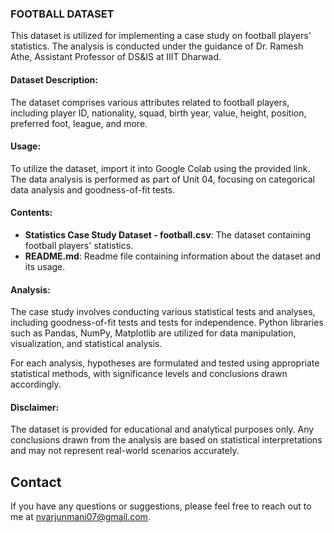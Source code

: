 ### FOOTBALL DATASET

This dataset is utilized for implementing a case study on football players' statistics. The analysis is conducted under the guidance of Dr. Ramesh Athe, Assistant Professor of DS&IS at IIIT Dharwad.

#### Dataset Description:
The dataset comprises various attributes related to football players, including player ID, nationality, squad, birth year, value, height, position, preferred foot, league, and more.

#### Usage:
To utilize the dataset, import it into Google Colab using the provided link. The data analysis is performed as part of Unit 04, focusing on categorical data analysis and goodness-of-fit tests.

#### Contents:
- **Statistics Case Study Dataset - football.csv**: The dataset containing football players' statistics.
- **README.md**: Readme file containing information about the dataset and its usage.

#### Analysis:
The case study involves conducting various statistical tests and analyses, including goodness-of-fit tests and tests for independence. Python libraries such as Pandas, NumPy, Matplotlib are utilized for data manipulation, visualization, and statistical analysis.

For each analysis, hypotheses are formulated and tested using appropriate statistical methods, with significance levels and conclusions drawn accordingly.

#### Disclaimer:
The dataset is provided for educational and analytical purposes only. Any conclusions drawn from the analysis are based on statistical interpretations and may not represent real-world scenarios accurately.


## Contact
If you have any questions or suggestions, please feel free to reach out to me at [nvarjunmani07@gmail.com](mailto:nvarjunmani07@gmail.com).

